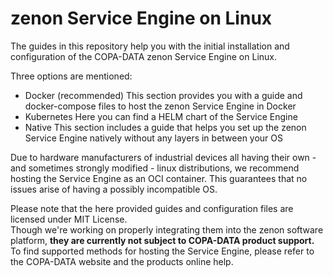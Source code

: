 # zenon Service Engine on Linux

The guides in this repository help you with the initial installation and configuration of the COPA-DATA zenon Service Engine on Linux.

Three options are mentioned:

- Docker (recommended)
    This section provides you with a guide and docker-compose files to host the zenon Service Engine in Docker
- Kubernetes
    Here you can find a HELM chart of the Service Engine
- Native
    This section includes a guide that helps you set up the zenon Service Engine natively without any layers in between your OS

Due to hardware manufacturers of industrial devices all having their own - and sometimes strongly modified - linux distributions, we recommend hosting the Service Engine as an OCI container. This guarantees that no issues arise of having a possibly incompatible OS.

Please note that the here provided guides and configuration files are licensed under MIT License.  
Though we're working on properly integrating them into the zenon software platform, **they are currently not subject to COPA-DATA product support.**
To find supported methods for hosting the Service Engine, please refer to the COPA-DATA website and the products online help.